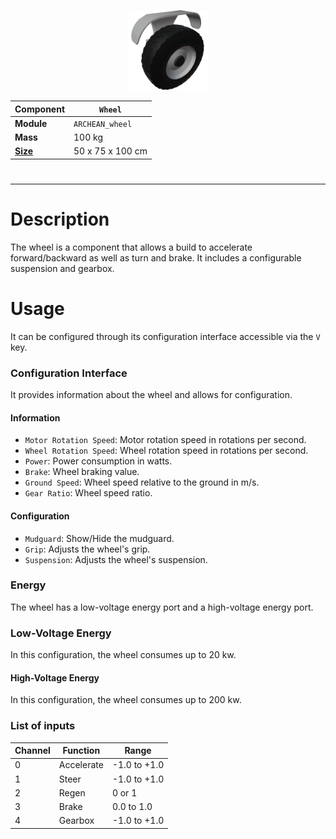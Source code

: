 <p align="center">
  <img src="Wheel.png" />
</p>

|Component|`Wheel`|
|---|---|
|**Module**|`ARCHEAN_wheel`|
|**Mass**|100 kg|
|[**Size**](# "Based on the component's occupancy in a fixed 25cm grid.")|50 x 75 x 100 cm|
#
---

# Description
The wheel is a component that allows a build to accelerate forward/backward as well as turn and brake. It includes a configurable suspension and gearbox.

# Usage

It can be configured through its configuration interface accessible via the `V` key.

### Configuration Interface
It provides information about the wheel and allows for configuration.
#### Information
- `Motor Rotation Speed`: Motor rotation speed in rotations per second.
- `Wheel Rotation Speed`: Wheel rotation speed in rotations per second.
- `Power`: Power consumption in watts.
- `Brake`: Wheel braking value.
- `Ground Speed`: Wheel speed relative to the ground in m/s.
- `Gear Ratio`: Wheel speed ratio.

#### Configuration
- `Mudguard`: Show/Hide the mudguard.
- `Grip`: Adjusts the wheel's grip.
- `Suspension`: Adjusts the wheel's suspension.

### Energy
The wheel has a low-voltage energy port and a high-voltage energy port.
### Low-Voltage Energy
In this configuration, the wheel consumes up to 20 kw.
#### High-Voltage Energy
In this configuration, the wheel consumes up to 200 kw.

### List of inputs
|Channel|Function|Range|
|---|---|---|
|0|Accelerate|-1.0 to +1.0|
|1|Steer|-1.0 to +1.0|
|2|Regen|0 or 1|
|3|Brake|0.0 to 1.0|
|4|Gearbox|-1.0 to +1.0|
